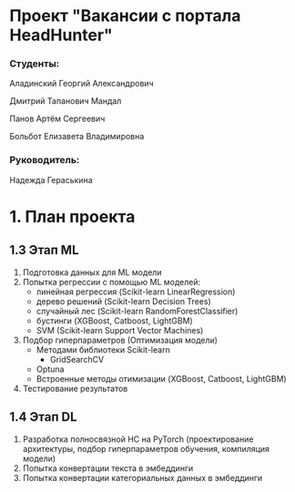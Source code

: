# Проект "Вакансии с портала HeadHunter"

### Студенты:
Аладинский Георгий Александрович

Дмитрий Тапанович Мандал

Панов Артём Сергеевич

Больбот Елизавета Владимировна

### Руководитель: 
Надежда Гераськина

# 1. План проекта

## 1.3 Этап ML
1. Подготовка данных для ML модели
2. Попытка регрессии с помощью ML моделей: 
   - линейная регрессия (Scikit-learn LinearRegression)
   - дерево решений (Scikit-learn Decision Trees)
   - случайный лес (Scikit-learn RandomForestClassifier)
   - бустинги (XGBoost, Catboost, LightGBM)
   - SVM (Scikit-learn Support Vector Machines)
3. Подбор гиперпараметров (Оптимизация модели)
   - Методами библиотеки Scikit-learn
      - GridSearchCV
   - Optuna
   - Встроенные методы отимизации (XGBoost, Catboost, LightGBM)
4. Тестирование результатов

## 1.4 Этап DL
1. Разработка полносвязной НС на PyTorch (проектирование архитектуры, подбор гиперпараметров обучения, компиляция модели)
2. Попытка конвертации текста в эмбеддинги
3. Попытка конвертации категориальных данных в эмбеддинги
